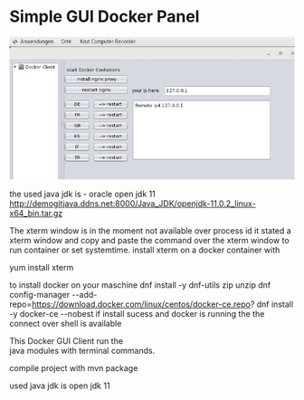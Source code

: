 
Simple GUI Docker  Panel
============================================================   
![image](https://github.com/demogitjava/demodatabase/blob/master/screenshotguiserverpanel.jpg?raw=true)


the used java jdk is - oracle open jdk 11
http://demogitjava.ddns.net:8000/Java_JDK/openjdk-11.0.2_linux-x64_bin.tar.gz


The xterm window is in the moment not available over process id
it stated a xterm window and copy and paste the command over
the xterm window to run container or set systemtime.
install xterm on a docker container with

yum install xterm


to install docker on your maschine 
dnf install -y dnf-utils zip unzip
dnf config-manager --add-repo=https://download.docker.com/linux/centos/docker-ce.repo?
dnf install -y docker-ce --nobest
if install sucess and docker is running the the connect over shell is available


This Docker GUI Client run the    
java modules with terminal commands.


compile project with
mvn package

used java jdk is 
open jdk 11

